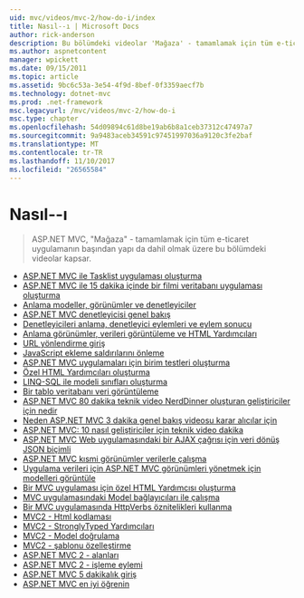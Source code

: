 ```yaml
---
uid: mvc/videos/mvc-2/how-do-i/index
title: Nasıl--ı | Microsoft Docs
author: rick-anderson
description: Bu bölümdeki videolar 'Mağaza' - tamamlamak için tüm e-ticaret uygulamanın başından yapı da dahil olmak üzere, ASP.NET MVC kapsar.
ms.author: aspnetcontent
manager: wpickett
ms.date: 09/15/2011
ms.topic: article
ms.assetid: 9bc6c53a-3e54-4f9d-8bef-0f3359aecf7b
ms.technology: dotnet-mvc
ms.prod: .net-framework
msc.legacyurl: /mvc/videos/mvc-2/how-do-i
msc.type: chapter
ms.openlocfilehash: 54d09894c61d8be19ab6b8a1ceb37312c47497a7
ms.sourcegitcommit: 9a9483aceb34591c97451997036a9120c3fe2baf
ms.translationtype: MT
ms.contentlocale: tr-TR
ms.lasthandoff: 11/10/2017
ms.locfileid: "26565584"
---
```

<a name="how-do-i"></a>Nasıl--ı
====================
> ASP.NET MVC, "Mağaza" - tamamlamak için tüm e-ticaret uygulamanın başından yapı da dahil olmak üzere bu bölümdeki videolar kapsar.


- [ASP.NET MVC ile Tasklist uygulaması oluşturma](creating-a-tasklist-application-with-aspnet-mvc.md)
- [ASP.NET MVC ile 15 dakika içinde bir filmi veritabanı uygulaması oluşturma](creating-a-movie-database-application-in-15-minutes-with-aspnet-mvc.md)
- [Anlama modeller, görünümler ve denetleyiciler](understanding-models-views-and-controllers.md)
- [ASP.NET MVC denetleyicisi genel bakış](aspnet-mvc-controller-overview.md)
- [Denetleyicileri anlama, denetleyici eylemleri ve eylem sonucu](understanding-controllers-controller-actions-and-action-results.md)
- [Anlama görünümler, verileri görüntüleme ve HTML Yardımcıları](understanding-views-view-data-and-html-helpers.md)
- [URL yönlendirme giriş](an-introduction-to-url-routing.md)
- [JavaScript ekleme saldırılarını önleme](preventing-javascript-injection-attacks.md)
- [ASP.NET MVC uygulamaları için birim testleri oluşturma](creating-unit-tests-for-aspnet-mvc-applications.md)
- [Özel HTML Yardımcıları oluşturma](creating-custom-html-helpers.md)
- [LINQ-SQL ile modeli sınıfları oluşturma](creating-model-classes-with-linq-to-sql.md)
- [Bir tablo veritabanı veri görüntüleme](displaying-a-table-of-database-data.md)
- [ASP.NET MVC 80 dakika teknik video NerdDinner oluşturan geliştiriciler için nedir](what-is-aspnet-mvc-80-minute-technical-video-for-developers-building-nerddinner.md)
- [Neden ASP.NET MVC 3 dakika genel bakış videosu karar alıcılar için](why-aspnet-mvc-3-minute-overview-video-for-decision-makers.md)
- [ASP.NET MVC: 10 nasıl geliştiriciler için teknik video dakika](aspnet-mvc-how-10-minute-technical-video-for-developers.md)
- [ASP.NET MVC Web uygulamasındaki bir AJAX çağrısı için veri dönüş JSON biçimli](how-do-i-return-json-formatted-data-for-an-ajax-call-in-an-aspnet-mvc-web-application.md)
- [ASP.NET MVC kısmi görünümler verilerle çalışma](how-do-i-work-with-data-in-aspnet-mvc-partial-views.md)
- [Uygulama verileri için ASP.NET MVC görünümleri yönetmek için modelleri görüntüle](how-do-i-implement-view-models-to-manage-data-for-aspnet-mvc-views.md)
- [Bir MVC uygulaması için özel HTML Yardımcısı oluşturma](how-do-i-create-a-custom-html-helper-for-an-mvc-application.md)
- [MVC uygulamasındaki Model bağlayıcıları ile çalışma](how-do-i-work-with-model-binders-in-an-mvc-application.md)
- [Bir MVC uygulamasında HttpVerbs öznitelikleri kullanma](how-do-i-use-httpverbs-attributes-in-an-mvc-application.md)
- [MVC2 - Html kodlaması](mvc2-html-encoding.md)
- [MVC2 - StronglyTyped Yardımcıları](mvc2-stronglytyped-helpers.md)
- [MVC2 - Model doğrulama](mvc2-model-validation.md)
- [MVC2 - şablonu özelleştirme](mvc2-template-customization.md)
- [ASP.NET MVC 2 - alanları](aspnet-mvc-2-areas.md)
- [ASP.NET MVC 2 - işleme eylemi](aspnet-mvc-2-render-action.md)
- [ASP.NET MVC 5 dakikalık giriş](5-minute-introduction-to-aspnet-mvc.md)
- [ASP.NET MVC en iyi öğrenin](how-to-best-learn-asp-net-mvc.md)
